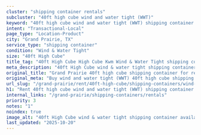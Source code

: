 ```yaml
---
cluster: "shipping container rentals"
subcluster: "40ft high cube wind and water tight (WWT)"
keyword: "40ft high cube wind and water tight (WWT) shipping container for rent Grand Prairie, TX"
intent: "Transactional-Local"
page_type: "Location-Product"
city: "Grand Prairie, TX"
service_type: "shipping container"
condition: "Wind & Water Tight"
size: "40ft High Cube"
title_tag: "40ft High Cube High Cube Kwm Wind & Water Tight shipping container Sales in Grand Prairie | LC Container"
meta_description: "40ft High Cube wind & water tight shipping container sales in Grand Prairie. High cube containers with extra height. Fast delivery, competitive pricing. Serving shipping containers area. Quote ID: VA6. Call (214) 524-4168 for your free quote today."
original_title: "Grand Prairie 40ft high cube shipping container for rent | LC"
original_meta: "Buy wind and water tight (WWT) 40ft high cube shipping container rent with local delivery in Grand Prairie, TX. LC Container — local Since 2003. Request a fast quote today."
url_slug: "/grand-prairie/rent/40ft-high-cube/shipping-containers/wind-and-water-tight-wwt"
h1: "Rent 40ft high cube wind and water tight (WWT) shipping container in Grand Prairie"
internal_links: "/grand-prairie/shipping-containers/rentals"
priority: 3
notes: "1"
noindex: true
image_alt: "40ft High Cube wind & water tight shipping container available for delivery in Grand Prairie"
last_updated: "2025-10-20"
---
```


<!-- TODO: Add unique city/inventory copy, images, and internal links here. -->
